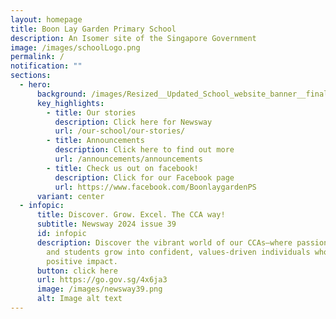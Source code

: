 ```yaml
---
layout: homepage
title: Boon Lay Garden Primary School
description: An Isomer site of the Singapore Government
image: /images/schoolLogo.png
permalink: /
notification: ""
sections:
  - hero:
      background: /images/Resized__Updated_School_website_banner__final_.gif
      key_highlights:
        - title: Our stories
          description: Click here for Newsway
          url: /our-school/our-stories/
        - title: Announcements
          description: Click here to find out more
          url: /announcements/announcements
        - title: Check us out on facebook!
          description: Click for our Facebook page
          url: https://www.facebook.com/BoonlaygardenPS
      variant: center
  - infopic:
      title: Discover. Grow. Excel. The CCA way!
      subtitle: Newsway 2024 issue 39
      id: infopic
      description: Discover the vibrant world of our CCAs—where passion meets purpose
        and students grow into confident, values-driven individuals who make a
        positive impact.
      button: click here
      url: https://go.gov.sg/4x6ja3
      image: /images/newsway39.png
      alt: Image alt text
---
```


